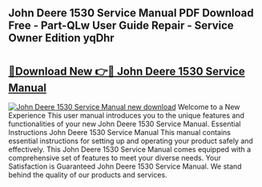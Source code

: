 ## John Deere 1530 Service Manual PDF Download Free - Part-QLw User Guide Repair - Service Owner Edition yqDhr

# <h2><a href="http://bc87375.oget.top/?id=John+Deere+1530+Service+Manual">🔗Download New 👉🔴 John Deere 1530 Service Manual</a></h2>

[![John Deere 1530 Service Manual new download](https://i.imgur.com/5g1atiW.png)](http://bc87375.oget.top/?id=John+Deere+1530+Service+Manual)
Welcome to a New Experience This user manual introduces you to the unique features and functionalities of your new John Deere 1530 Service Manual. Essential Instructions John Deere 1530 Service Manual This manual contains essential instructions for setting up and operating your product safely and effectively. This John Deere 1530 Service Manual comes equipped with a comprehensive set of features to meet your diverse needs. Your Satisfaction is Guaranteed John Deere 1530 Service Manual. We stand behind the quality of our products and services.
